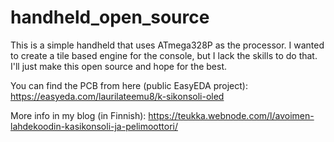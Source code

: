 # handheld_open_source

This is a simple handheld that uses ATmega328P as the processor. I wanted to create a tile based engine for the console, but I lack the skills to do that. I'll just make this open source and hope for the best.

You can find the PCB from here (public EasyEDA project):
https://easyeda.com/laurilateemu8/k-sikonsoli-oled

More info in my blog (in Finnish):
https://teukka.webnode.com/l/avoimen-lahdekoodin-kasikonsoli-ja-pelimoottori/

